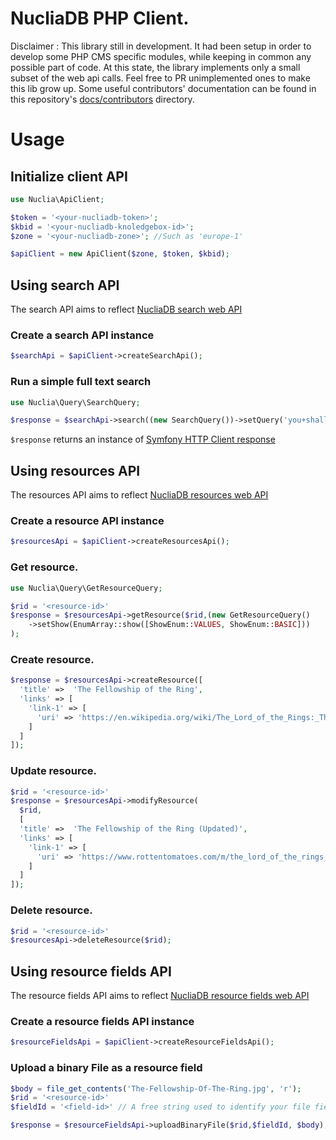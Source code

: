 # NucliaDB PHP Client.



Disclaimer : This library still in development. It had been setup in order to develop some PHP CMS specific modules,
while keeping in common any possible part of code. At this state, the library implements only a small subset of the
web api calls. Feel free to PR unimplemented ones to make this lib grow up. Some useful contributors' documentation can be found in this repository's [docs/contributors](docs/contributors) directory.

# Usage

## Initialize client API
```php
use Nuclia\ApiClient;

$token = '<your-nucliadb-token>';
$kbid = '<your-nucliadb-knoledgebox-id>';
$zone = '<your-nucliadb-zone>'; //Such as 'europe-1'

$apiClient = new ApiClient($zone, $token, $kbid);
```
## Using search API
The search API aims to reflect [NucliaDB search web API](https://docs.nuclia.dev/docs/api#tag/Search)
### Create a search API instance
```php
$searchApi = $apiClient->createSearchApi();
```
### Run a simple full text search
```php
use Nuclia\Query\SearchQuery;

$response = $searchApi->search((new SearchQuery())->setQuery('you+shall+not+pass'));
```
`$response` returns an instance of [Symfony HTTP Client response](https://symfony.com/doc/current/http_client.html#basic-usage)

## Using resources API
The resources API aims to reflect [NucliaDB resources web API](https://docs.nuclia.dev/docs/api#tag/Resources)
### Create a resource API instance
```php
$resourcesApi = $apiClient->createResourcesApi();
```
### Get resource.
```php
use Nuclia\Query\GetResourceQuery;

$rid = '<resource-id>'
$response = $resourcesApi->getResource($rid,(new GetResourceQuery()
    ->setShow(EnumArray::show([ShowEnum::VALUES, ShowEnum::BASIC]))
);
```
### Create resource.
```php
$response = $resourcesApi->createResource([
  'title' =>  'The Fellowship of the Ring',
  'links' => [
    'link-1' => [
      'uri' => 'https://en.wikipedia.org/wiki/The_Lord_of_the_Rings:_The_Fellowship_of_the_Ring'
    ]
  ]
]);
```
### Update resource.
```php
$rid = '<resource-id>'
$response = $resourcesApi->modifyResource(
  $rid,
  [
  'title' =>  'The Fellowship of the Ring (Updated)',
  'links' => [
    'link-1' => [
      'uri' => 'https://www.rottentomatoes.com/m/the_lord_of_the_rings_the_fellowship_of_the_ring'
    ]
  ]
]);
```
### Delete resource.
```php
$rid = '<resource-id>'
$resourcesApi->deleteResource($rid);
```

## Using resource fields API
The resource fields API aims to reflect [NucliaDB resource fields web API](https://docs.nuclia.dev/docs/api#tag/Resource-fields)
### Create a resource fields API instance
```php
$resourceFieldsApi = $apiClient->createResourceFieldsApi();
```
### Upload a binary File as a resource field
```php
$body = file_get_contents('The-Fellowship-Of-The-Ring.jpg', 'r');
$rid = '<resource-id>'
$fieldId = '<field-id>' // A free string used to identify your file field in resource.

$response = $resourceFieldsApi->uploadBinaryFile($rid,$fieldId, $body);
```

